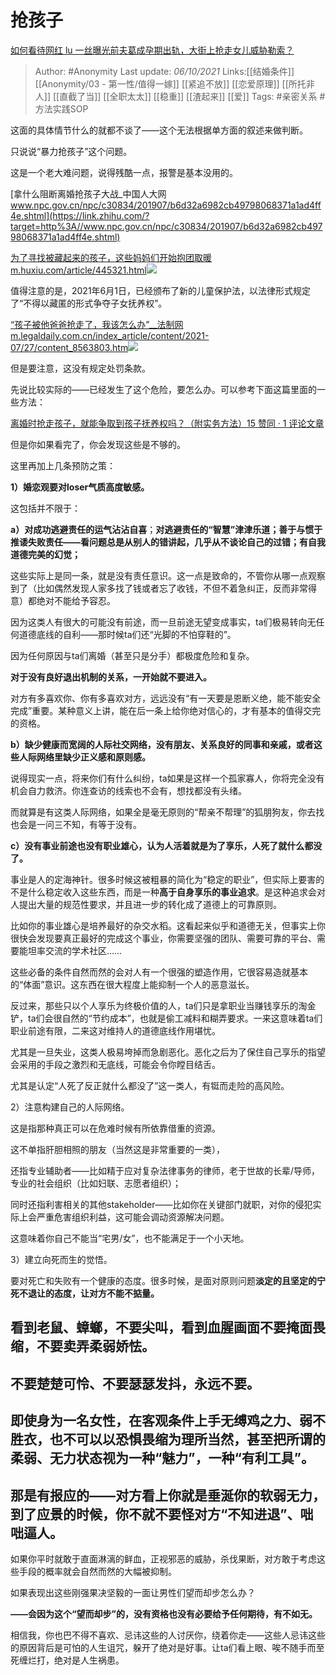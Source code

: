 # 抢孩子
[如何看待网红 lu 一丝曝光前夫葛成孕期出轨，大街上抢走女儿威胁勒索？](https://www.zhihu.com/question/490493063/answer/2156532183)
  
> Author: #Anonymity 
> Last update: *06/10/2021* 
> Links:[[结婚条件]] [[Anonymity/03 - 第一性/值得一嫁]] [[紧追不放]] [[恋爱原理]] [[所托非人]] [[直截了当]] [[全职太太]] [[稳重]] [[渣起来]] [[爱]]
> Tags: #亲密关系 #方法实践SOP  

这面的具体情节什么的就都不谈了——这个无法根据单方面的叙述来做判断。

只说说“暴力抢孩子”这个问题。

这是一个老大难问题，说得残酷一点，报警是基本没用的。

[拿什么阻断离婚抢孩子大战_中国人大网​www.npc.gov.cn/npc/c30834/201907/b6d32a6982cb49798068371a1ad4ff4e.shtml](https://link.zhihu.com/?target=http%3A//www.npc.gov.cn/npc/c30834/201907/b6d32a6982cb49798068371a1ad4ff4e.shtml)

  

[为了寻找被藏起来的孩子，这些妈妈们开始抱团取暖​m.huxiu.com/article/445321.html![](https://pic1.zhimg.com/v2-982e10630a838953fe503133b3cc4694_180x120.jpg)](https://link.zhihu.com/?target=https%3A//m.huxiu.com/article/445321.html)

值得注意的是，2021年6月1日，已经颁布了新的儿童保护法，以法律形式规定了“不得以藏匿的形式争夺子女抚养权”。

[“孩子被他爸爸抢走了，我该怎么办”__法制网​m.legaldaily.com.cn/index_article/content/2021-07/27/content_8563803.htm![](https://pic3.zhimg.com/v2-899374db8f72d27bf99b67355b6c2926_180x120.jpg)](https://link.zhihu.com/?target=http%3A//m.legaldaily.com.cn/index_article/content/2021-07/27/content_8563803.htm)

但是要注意，这没有规定处罚条款。

先说比较实际的——已经发生了这个危险，要怎么办。可以参考下面这篇里面的一些方法：

[离婚时抢走孩子，就能争取到孩子抚养权吗？（附实务方法）15 赞同 · 1 评论文章](https://zhuanlan.zhihu.com/p/352772190)

但是你如果看完了，你会发现这些是不够的。

这里再加上几条预防之策：

**1）婚恋观要对loser气质高度敏感。**

这包括并不限于：

**a）对成功逃避责任的运气沾沾自喜**；**对逃避责任的“智慧”津津乐道；善于与惯于推诿失败责任——看问题总是从别人的错讲起，几乎从不谈论自己的过错；有自我道德完美的幻觉；**

这些实际上是同一条，就是没有责任意识。这一点是致命的，不管你从哪一点观察到了（比如偶然发现人家多找了钱或者忘了收钱，不但不着急纠正，反而非常得意）都绝对不能给予容忍。

因为这类人有很大的可能没有前途，而一旦前途无望变成事实，ta们极易转向无任何道德底线的自利——那时候ta们还“光脚的不怕穿鞋的”。

因为任何原因与ta们离婚（甚至只是分手）都极度危险和复杂。

**对于没有良好退出机制的关系，一开始就不要进入。**

对方有多喜欢你、你有多喜欢对方，远远没有“有一天要是恩断义绝，能不能安全完成”重要。某种意义上讲，能在后一条上给你绝对信心的，才有基本的值得交完的资格。

**b）缺少健康而宽阔的人际社交网络，没有朋友、关系良好的同事和亲戚，或者这些人际网络里缺少正义感和原则感。**

说得现实一点，将来你们有什么纠纷，ta如果是这样一个孤家寡人，你将完全没有机会自力救济。你连查访的线索也不会有，想找都没有头绪。

而就算是有这类人际网络，如果全是毫无原则的“帮亲不帮理”的狐朋狗友，你去找也会是一问三不知，有等于没有。

**c）没有事业前途也没有职业雄心，认为人活着就是为了享乐，人死了就什么都没了。**

事业是人的定海神针。很多时候这被粗暴的简化为“稳定的职业”，但实际上要害的不是什么稳定收入这些东西，而是一种**高于自身享乐的事业追求**。是这种追求会对人提出大量的规范性要求，并且进一步的转化成了道德上的可靠原则。

比如你的事业雄心是培养最好的杂交水稻。这看起来似乎和道德无关，但事实上你很快会发现要真正最好的完成这个事业，你需要坚强的团队、需要可靠的平台、需要能坦率交流的学术社区……

这些必备的条件自然而然的会对人有一个很强的塑造作用，它很容易造就基本的“体面”意识。这东西在很大程度上能抑制一个人的恶意滋长。

反过来，那些只以个人享乐为终极价值的人，ta们只是拿职业当赚钱享乐的淘金铲，ta们会很自然的“节约成本”，也就是偷工减料和糊弄要求。一来这意味着ta们职业前途有限，二来这对维持人的道德底线作用堪忧。

尤其是一旦失业，这类人极易垮掉而急剧恶化。恶化之后为了保住自己享乐的指望会采用的手段之激烈和无底线，可能会令你瞠目结舌。

尤其是认定“人死了反正就什么都没了”这一类人，有铤而走险的高风险。

2）注意构建自己的人际网络。

这是指那种真正可以在危难时候有所依靠借重的资源。

这不单指肝胆相照的朋友（当然这是非常重要的一类），

还指专业辅助者——比如精于应对复杂法律事务的律师，老于世故的长辈/导师，专业的社会组织（比如妇联、志愿者组织）；

同时还指利害相关的其他stakeholder——比如你在关键部门就职，对你的侵犯实际上会严重危害组织利益，这可能会调动资源解决问题。

这意味着你自己不能当“宅男/女”，也不能满足于一个小天地。

3）建立向死而生的觉悟。

要对死亡和失败有一个健康的态度。很多时候，是面对原则问题**淡定的且坚定的宁死不退让的态度，让对方不能不掂量。**

## **看到老鼠、蟑螂，不要尖叫，看到血腥画面不要掩面畏缩，不要卖弄柔弱娇怯。**

## 不要楚楚可怜、不要瑟瑟发抖，永远不要。

## **即使身为一名女性，在客观条件上手无缚鸡之力、弱不胜衣，也不可以以恐惧畏缩为理所当然，甚至把所谓的柔弱、无力状态视为一种“魅力”，一种“有利工具”。**

## 那是有报应的——对方看上你就是垂涎你的软弱无力，到了应景的时候，你不就不要怪对方“不知进退”、咄咄逼人。

如果你平时就敢于直面淋漓的鲜血，正视邪恶的威胁，杀伐果断，对方敢于考虑这些手段的概率就会自然而然的大幅被抑制。

如果表现出这些刚强果决坚毅的一面让男性们望而却步怎么办？

**——会因为这个“望而却步”的，没有资格也没有必要给予任何期待，有不如无。**

相信我，你也巴不得不喜欢、忌讳这些的人讨厌你，绕着你走——这些人忌讳这些的原因背后是可怕的人生诅咒，躲开了绝对是好事。让ta们看上眼、唉不随手而至死缠烂打，绝对是人生祸患。